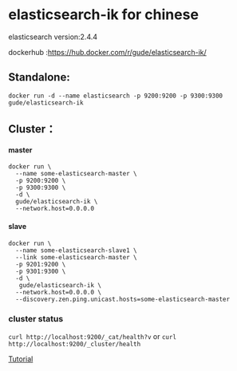 # elasticsearch-ik for chinese
elasticsearch version:2.4.4

dockerhub :https://hub.docker.com/r/gude/elasticsearch-ik/

## Standalone:
`docker run -d --name elasticsearch -p 9200:9200 -p 9300:9300 gude/elasticsearch-ik`

## Cluster：
#### master
```
docker run \
  --name some-elasticsearch-master \
  -p 9200:9200 \
  -p 9300:9300 \
  -d \
  gude/elasticsearch-ik \
  --network.host=0.0.0.0
```
#### slave
```
docker run \
  --name some-elasticsearch-slave1 \
  --link some-elasticsearch-master \
  -p 9201:9200 \
  -p 9301:9300 \
  -d \
   gude/elasticsearch-ik \
  --network.host=0.0.0.0 \
  --discovery.zen.ping.unicast.hosts=some-elasticsearch-master
```
### cluster status
`curl http://localhost:9200/_cat/health?v`  or  `curl http://localhost:9200/_cluster/health`

[Tutorial](https://zhangguodong.me/2018/07/20/elasticsearch%E4%BD%BF%E7%94%A8docker%E9%9B%86%E7%BE%A4%E6%90%AD%E5%BB%BA/)
